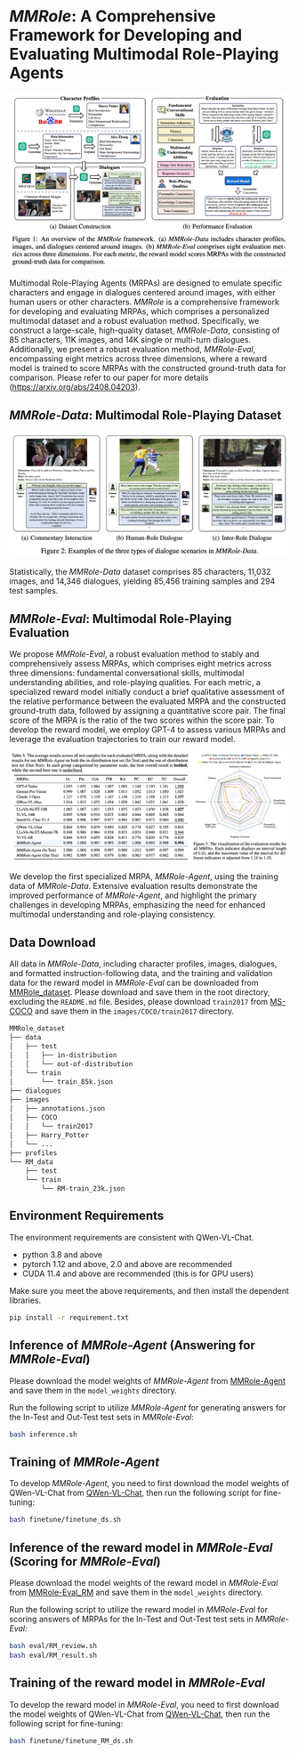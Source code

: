 # *MMRole*: A Comprehensive Framework for Developing and Evaluating Multimodal Role-Playing Agents

![](assets/mmrole.png)

Multimodal Role-Playing Agents (MRPAs) are designed to emulate specific characters and engage in dialogues centered around images, with either human users or other characters.
*MMRole* is a comprehensive framework for developing and evaluating MRPAs, which comprises a personalized multimodal dataset and a robust evaluation method.
Specifically, we construct a large-scale, high-quality dataset, *MMRole-Data*, consisting of 85 characters, 11K images, and 14K single or multi-turn dialogues.
Additionally, we present a robust evaluation method, *MMRole-Eval*, encompassing eight metrics across three dimensions, where a reward model is trained to score MRPAs with the constructed ground-truth data for comparison.
Please refer to our paper for more details (https://arxiv.org/abs/2408.04203).

## *MMRole-Data*: Multimodal Role-Playing Dataset

![](assets/dialogues.png)

Statistically, the *MMRole-Data* dataset comprises 85 characters, 11,032 images, and 14,346 dialogues, yielding 85,456 training samples and 294 test samples. 

## *MMRole-Eval*: Multimodal Role-Playing Evaluation

We propose *MMRole-Eval*, a robust evaluation method to stably and comprehensively assess MRPAs, which comprises eight metrics across three dimensions: fundamental conversational skills, multimodal understanding abilities, and role-playing qualities.
For each metric, a specialized reward model initially conduct a brief qualitative assessment of the relative performance between the evaluated MRPA and the constructed ground-truth data, followed by assigning a quantitative score pair.
The final score of the MRPA is the ratio of the two scores within the score pair.
To develop the reward model, we employ GPT-4 to assess various MRPAs and leverage the evaluation trajectories to train our reward model.

![](assets/results.png)

We develop the first specialized MRPA, *MMRole-Agent*, using the training data of *MMRole-Data*.
Extensive evaluation results demonstrate the improved performance of *MMRole-Agent*, and highlight the primary challenges in developing MRPAs, emphasizing the need for enhanced multimodal understanding and role-playing consistency.

## Data Download

All data in *MMRole-Data*, including character profiles, images, dialogues, and formatted instruction-following data, and the training and validation data for the reward model in *MMRole-Eval* can be downloaded from [MMRole_dataset](https://huggingface.co/datasets/YanqiDai/MMRole_dataset).
Please download and save them in the root directory, excluding the ```README.md``` file.
Besides, please download ```train2017``` from [MS-COCO](https://cocodataset.org/#download) and save them in the ```images/COCO/train2017``` directory.

```
MMRole_dataset
├── data
│   ├── test
│   │   ├── in-distribution
│   │   └── out-of-distribution
│   └── train
│       └── train_85k.json
├── dialogues
├── images
│   ├── annotations.json
│   ├── COCO
│   │   └── train2017
│   ├── Harry_Potter
│   └── ...
├── profiles
└── RM_data
    ├── test
    └── train
        └── RM-train_23k.json
```

## Environment Requirements

The environment requirements are consistent with QWen-VL-Chat.
- python 3.8 and above
- pytorch 1.12 and above, 2.0 and above are recommended
- CUDA 11.4 and above are recommended (this is for GPU users)

Make sure you meet the above requirements, and then install the dependent libraries.

```bash
pip install -r requirement.txt
```

## Inference of *MMRole-Agent* (Answering for *MMRole-Eval*) 

Please download the model weights of *MMRole-Agent* from [MMRole-Agent](https://huggingface.co/YanqiDai/MMRole-Agent) and save them in the ```model_weights``` directory.

Run the following script to utilize *MMRole-Agent* for generating answers for the In-Test and Out-Test test sets in *MMRole-Eval*:
```bash
bash inference.sh
```

## Training of *MMRole-Agent*

To develop *MMRole-Agent*, you need to first download the model weights of QWen-VL-Chat from [QWen-VL-Chat](https://huggingface.co/Qwen/Qwen-VL-Chat), then run the following script for fine-tuning:
```bash
bash finetune/finetune_ds.sh
```

## Inference of the reward model in *MMRole-Eval* (Scoring for *MMRole-Eval*)

Please download the model weights of the reward model in *MMRole-Eval* from [MMRole-Eval_RM](https://huggingface.co/YanqiDai/MMRole-Eval_RM) and save them in the ```model_weights``` directory.

Run the following script to utilize the reward model in *MMRole-Eval* for scoring answers of MRPAs for the In-Test and Out-Test test sets in *MMRole-Eval*:
```bash
bash eval/RM_review.sh
bash eval/RM_result.sh
```

## Training of the reward model in *MMRole-Eval*

To develop the reward model in *MMRole-Eval*, you need to first download the model weights of QWen-VL-Chat from [QWen-VL-Chat](https://huggingface.co/Qwen/Qwen-VL-Chat), then run the following script for fine-tuning:
```bash
bash finetune/finetune_RM_ds.sh
```




